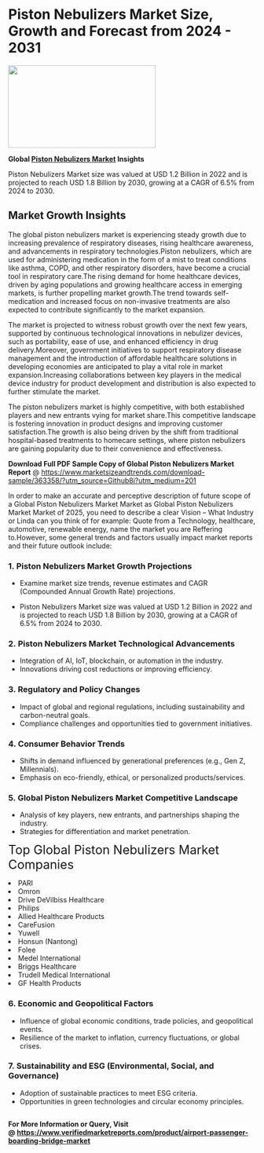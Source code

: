 <H1>Piston Nebulizers Market Size, Growth and Forecast from 2024 - 2031</H1><img class="aligncenter size-medium wp-image-584254" src="https://thirdeyenews.in/wp-content/uploads/2024/09/Global-Market-Research-300x168.jpeg" alt="" width="300" height="168" /><p><strong>Global&nbsp;<a href="https://www.marketsizeandtrends.com/download-sample/363358/?utm_source=Github8j?utm_medium=201">Piston Nebulizers Market</a> Insights</strong></p><p>Piston Nebulizers Market size was valued at USD 1.2 Billion in 2022 and is projected to reach USD 1.8 Billion by 2030, growing at a CAGR of 6.5% from 2024 to 2030.</p><p><h2>Market Growth Insights</h2> <p>The global piston nebulizers market is experiencing steady growth due to increasing prevalence of respiratory diseases, rising healthcare awareness, and advancements in respiratory technologies.Piston nebulizers, which are used for administering medication in the form of a mist to treat conditions like asthma, COPD, and other respiratory disorders, have become a crucial tool in respiratory care.The rising demand for home healthcare devices, driven by aging populations and growing healthcare access in emerging markets, is further propelling market growth.The trend towards self-medication and increased focus on non-invasive treatments are also expected to contribute significantly to the market expansion.</p> <p>The market is projected to witness robust growth over the next few years, supported by continuous technological innovations in nebulizer devices, such as portability, ease of use, and enhanced efficiency in drug delivery.Moreover, government initiatives to support respiratory disease management and the introduction of affordable healthcare solutions in developing economies are anticipated to play a vital role in market expansion.Increasing collaborations between key players in the medical device industry for product development and distribution is also expected to further stimulate the market.</p> <p>The piston nebulizers market is highly competitive, with both established players and new entrants vying for market share.This competitive landscape is fostering innovation in product designs and improving customer satisfaction.The growth is also being driven by the shift from traditional hospital-based treatments to homecare settings, where piston nebulizers are gaining popularity due to their convenience and effectiveness.</p> <p><span class=""><strong>Download Full PDF Sample Copy of Global Piston Nebulizers Market Report</strong> @ <a href="https://www.marketsizeandtrends.com/download-sample/363358/?utm_source=Github8j?utm_medium=201" target="_blank">https://www.marketsizeandtrends.com/download-sample/363358/?utm_source=Github8j?utm_medium=201</a></span></p><p>In order to make an accurate and perceptive description of future scope of a Global&nbsp;Piston Nebulizers Market Market as Global&nbsp;Piston Nebulizers Market Market of 2025, you need to describe a clear Vision &ndash; What Industry or Linda can you think of for example: Quote from a Technology, healthcare, automotive, renewable energy, name the market you are Reffering to.However, some general trends and factors usually impact market reports and their future outlook include:</p><h3>1.&nbsp;<strong>Piston Nebulizers Market Growth Projections</strong></h3><ul><li>Examine market size trends, revenue estimates and CAGR (Compounded Annual Growth Rate) projections.</li><li><p>Piston Nebulizers Market size was valued at USD 1.2 Billion in 2022 and is projected to reach USD 1.8 Billion by 2030, growing at a CAGR of 6.5% from 2024 to 2030.</p></li></ul><h3>2.&nbsp;<strong>Piston Nebulizers Market Technological Advancements</strong></h3><ul><li>Integration of AI, IoT, blockchain, or automation in the industry.</li><li>Innovations driving cost reductions or improving efficiency.</li></ul><h3>3.&nbsp;<strong>Regulatory and Policy Changes</strong></h3><ul><li>Impact of global and regional regulations, including sustainability and carbon-neutral goals.</li><li>Compliance challenges and opportunities tied to government initiatives.</li></ul><h3>4.&nbsp;<strong>Consumer Behavior Trends</strong></h3><ul><li>Shifts in demand influenced by generational preferences (e.g., Gen Z, Millennials).</li><li>Emphasis on eco-friendly, ethical, or personalized products/services.</li></ul><h3>5.&nbsp;<strong>Global Piston Nebulizers Market Competitive Landscape</strong></h3><ul><li>Analysis of key players, new entrants, and partnerships shaping the industry.</li><li>Strategies for differentiation and market penetration.</li></ul><p data-pm-slice="1 1 []"><span style="color: inherit; font-family: inherit; font-size: 25px;">Top Global Piston Nebulizers Market Companies</span></p><div class="" data-test-id=""><p><li>PARI</li><li> Omron</li><li> Drive DeVilbiss Healthcare</li><li> Philips</li><li> Allied Healthcare Products</li><li> CareFusion</li><li> Yuwell</li><li> Honsun (Nantong)</li><li> Folee</li><li> Medel International</li><li> Briggs Healthcare</li><li> Trudell Medical International</li><li> GF Health Products</li></p></div><h3>6.&nbsp;<strong>Economic and Geopolitical Factors</strong></h3><ul><li>Influence of global economic conditions, trade policies, and geopolitical events.</li><li>Resilience of the market to inflation, currency fluctuations, or global crises.</li></ul><h3>7.&nbsp;<strong>Sustainability and ESG (Environmental, Social, and Governance)</strong></h3><ul><li>Adoption of sustainable practices to meet ESG criteria.</li><li>Opportunities in green technologies and circular economy principles.</li></ul><h2><strong style="font-size: 14px;">For More Information or Query, Visit @&nbsp;</strong><a style="background-color: #ffffff; font-size: 14px;" href="https://www.marketsizeandtrends.com/report/piston-nebulizers-market/" target="_blank">https://www.verifiedmarketreports.com/product/airport-passenger-boarding-bridge-market</a></h2>